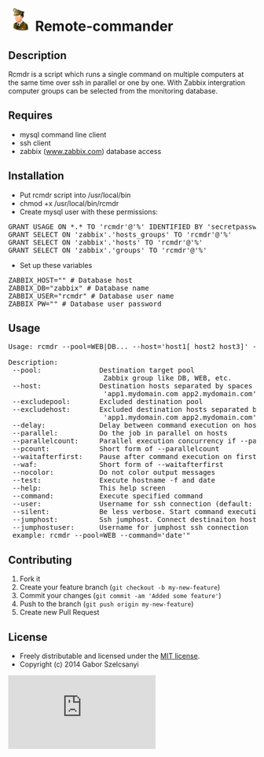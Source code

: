 ![image](https://raw.githubusercontent.com/szelcsanyi/assets/master/remote-commander/commander.png) Remote-commander
================

## Description
Rcmdr is a script which runs a single command on multiple computers at the 
same time over ssh in parallel or one by one. With Zabbix intergration 
computer groups can be selected from the monitoring database.

## Requires
- mysql command line client
- ssh client
- zabbix (www.zabbix.com) database access 

## Installation
- Put rcmdr script into /usr/local/bin
- chmod +x /usr/local/bin/rcmdr
- Create mysql user with these permissions:
<pre>
GRANT USAGE ON *.* TO 'rcmdr'@'%' IDENTIFIED BY 'secretpassword'
GRANT SELECT ON 'zabbix'.'hosts_groups' TO 'rcmdr'@'%'
GRANT SELECT ON 'zabbix'.'hosts' TO 'rcmdr'@'%'
GRANT SELECT ON 'zabbix'.'groups' TO 'rcmdr'@'%'
</pre>
- Set up these variables
<pre>
ZABBIX_HOST="" # Database host
ZABBIX_DB="zabbix" # Database name
ZABBIX_USER="rcmdr" # Database user name
ZABBIX_PW="" # Database user password
</pre>

## Usage
<pre>
Usage: rcmdr --pool=WEB|DB... --host='host1[ host2 host3]' --excludepool=MEMCACHE... --excludehost='host1[ host2 host3]' --delay=sec [--parallel] [--parallelcount|--pcount] [--waitafterfirst|--waf] [--help] [--test] --command='hostname -f'

Description:
 --pool:              Destination target pool
                       Zabbix group like DB, WEB, etc.
 --host:              Destination hosts separated by spaces or commas
                       'app1.mydomain.com app2.mydomain.com'
 --excludepool:       Excluded destination pool
 --excludehost:       Excluded destination hosts separated by spaces or commas
                       'app1.mydomain.com app2.mydomain.com'
 --delay:             Delay between command execution on hosts
 --parallel:          Do the job in parallel on hosts
 --parallelcount:     Parallel execution concurrency if --parallel is set
 --pcount:            Short form of --parallelcount
 --waitafterfirst:    Pause after command execution on first host
 --waf:               Short form of --waitafterfirst
 --nocolor:           Do not color output messages
 --test:              Execute hostname -f and date
 --help:              This help screen
 --command:           Execute specified command
 --user:              Username for ssh connection (default: root)
 --silent:            Be less verbose. Start command execution immediately
 --jumphost:          Ssh jumphost. Connect destinaiton host via this host
 --jumphostuser:      Username for jumphost ssh connection
 example: rcmdr --pool=WEB --command='date'"
</pre>

## Contributing

1. Fork it
2. Create your feature branch (`git checkout -b my-new-feature`)
3. Commit your changes (`git commit -am 'Added some feature'`)
4. Push to the branch (`git push origin my-new-feature`)
5. Create new Pull Request

## License

* Freely distributable and licensed under the [MIT license](http://szelcsanyi.mit-license.org/2014/license.html).
* Copyright (c) 2014 Gabor Szelcsanyi

[![image](https://ga-beacon.appspot.com/UA-56493884-1/remote-commander/README.md)](https://github.com/szelcsanyi/remote-commander)

